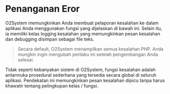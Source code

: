 # Penanganan Eror

O2System memungkinkan Anda membuat pelaporan kesalahan ke dalam aplikasi Anda menggunakan fungsi yang dijelaskan di bawah ini. Selain itu, ia memiliki kelas logging kesalahan yang memungkinkan pesan kesalahan dan debugging disimpan sebagai file teks.

> Secara default, O2System menampilkan semua kesalahan PHP. Anda mungkin ingin mengubah perilaku ini setelah pengembangan Anda selesai.


Tidak seperti kebanyakan sistem di O2System, fungsi kesalahan adalah antarmuka prosedural sederhana yang tersedia secara global di seluruh aplikasi. Pendekatan ini memungkinkan pesan kesalahan dipicu tanpa harus khawatir tentang pelingkupan kelas / fungsi.
